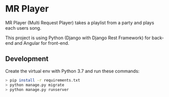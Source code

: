 # MR Player

MR Player (Multi Request Player) takes a playlist from a party and plays each users song.

This project is using Python (Django with Django Rest Framework) for back-end and Angular for front-end.

## Development

Create the virtual env with Python 3.7 and run these commands:

```bash
> pip install -r requirements.txt
> python manage.py migrate
> python manage.py runserver
```
